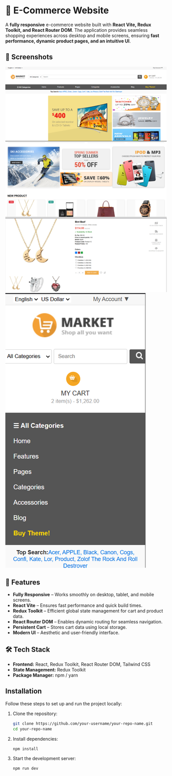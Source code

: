 # 🛒 E-Commerce Website

A **fully responsive** e-commerce website built with **React Vite, Redux Toolkit, and React Router DOM**. The application provides seamless shopping experiences across desktop and mobile screens, ensuring **fast performance, dynamic product pages, and an intuitive UI**.

## 📸 Screenshots

![Home Page](1.png)
![Home Page](2.png)
![Home Page](3.png)
![Home Page](4.png)


## 🚀 Features

- **Fully Responsive** – Works smoothly on desktop, tablet, and mobile screens.
- **React Vite** – Ensures fast performance and quick build times.
- **Redux Toolkit** – Efficient global state management for cart and product data.
- **React Router DOM** – Enables dynamic routing for seamless navigation.
- **Persistent Cart** – Stores cart data using local storage.
- **Modern UI** – Aesthetic and user-friendly interface.

## 🛠️ Tech Stack

- **Frontend:** React, Redux Toolkit, React Router DOM, Tailwind CSS
- **State Management:** Redux Toolkit
- **Package Manager:** npm / yarn

## Installation
Follow these steps to set up and run the project locally:

1. Clone the repository:
   ```bash
   git clone https://github.com/your-username/your-repo-name.git
   cd your-repo-name
   ```

2. Install dependencies:
   ```bash
   npm install
   ```

3. Start the development server:
   ```bash
   npm run dev
   ```
